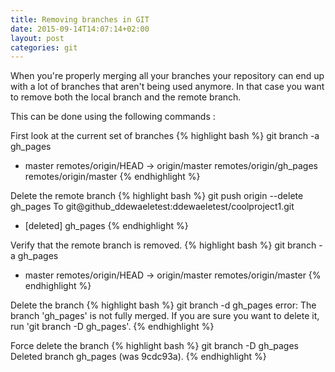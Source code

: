 ```yaml
---
title: Removing branches in GIT
date: 2015-09-14T14:07:14+02:00
layout: post
categories: git
---
```

When you're properly merging all your branches your repository can end up with a lot of branches that aren't being used anymore.
In that case you want to remove both the local branch and the remote branch.

This can be done using the following commands :

First look at the current set of branches
{% highlight bash %}
git branch -a
  gh_pages
* master
  remotes/origin/HEAD -> origin/master
  remotes/origin/gh_pages
  remotes/origin/master
{% endhighlight %}

Delete the remote branch
{% highlight bash %}
git push origin --delete gh_pages
To git@github_ddewaeletest:ddewaeletest/coolproject1.git
 - [deleted]         gh_pages
{% endhighlight %}

Verify that the remote branch is removed.
{% highlight bash %}
git branch -a
  gh_pages
* master
  remotes/origin/HEAD -> origin/master
  remotes/origin/master
{% endhighlight %}

Delete the branch
{% highlight bash %}
git branch -d gh_pages
error: The branch 'gh_pages' is not fully merged.
If you are sure you want to delete it, run 'git branch -D gh_pages'.
{% endhighlight %}

Force delete the branch
{% highlight bash %}
git branch -D gh_pages
Deleted branch gh_pages (was 9cdc93a).
{% endhighlight %}
